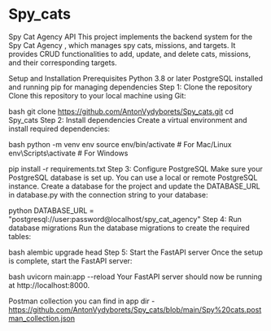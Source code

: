 # Spy_cats
 Spy Cat Agency API
This project implements the backend system for the Spy Cat Agency , which manages spy cats, missions, and targets. It provides CRUD functionalities to add, update, and delete cats, missions, and their corresponding targets.

Setup and Installation
Prerequisites
Python 3.8 or later
PostgreSQL installed and running
pip for managing dependencies
Step 1: Clone the repository
Clone this repository to your local machine using Git:

bash
git clone https://github.com/AntonVydyborets/Spy_cats.git
cd Spy_cats
Step 2: Install dependencies
Create a virtual environment and install required dependencies:

bash
python -m venv env
source env/bin/activate  # For Mac/Linux
env\Scripts\activate  # For Windows

pip install -r requirements.txt
Step 3: Configure PostgreSQL
Make sure your PostgreSQL database is set up. You can use a local or remote PostgreSQL instance. Create a database for the project and update the DATABASE_URL in database.py with the connection string to your database:

python
DATABASE_URL = "postgresql://user:password@localhost/spy_cat_agency"
Step 4: Run database migrations
Run the database migrations to create the required tables:

bash
alembic upgrade head
Step 5: Start the FastAPI server
Once the setup is complete, start the FastAPI server:

bash
uvicorn main:app --reload
Your FastAPI server should now be running at http://localhost:8000.

Postman collection you can find in app dir - https://github.com/AntonVydyborets/Spy_cats/blob/main/Spy%20cats.postman_collection.json

